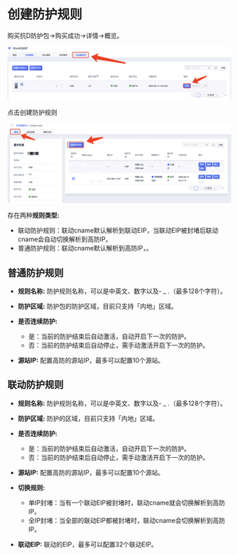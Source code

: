 

# 创建防护规则

购买抗D防护包-\>购买成功-\>详情-\>概览。

![](/images/uadssp/opintro/create_rule_1.png)

点击创建防护规则

![](/images/uadssp/opintro/create_rule_2.png)

存在两种**规则类型:**

- 联动防护规则：联动cname默认解析到联动EIP，当联动EIP被封堵后联动cname会自动切换解析到高防IP。
- 普通防护规则：联动cname默认解析到高防IP，。

## 普通防护规则

- **规则名称:** 防护规则名称，可以是中英文、数字以及- \_ .（最多128个字符）。
- **防护区域:** 防护包的防护区域，目前只支持「内地」区域。
- **是否连续防护:** 

  - 是：当前的防护结束后自动激活，自动开启下一次的防护。
  - 否：当前的防护结束后自动停止，需手动激活开启下一次的防护。

- **源站IP:** 配置高防的源站IP，最多可以配置10个源站。

## 联动防护规则

- **规则名称:** 防护规则名称，可以是中英文、数字以及- \_ .（最多128个字符）。
- **防护区域:** 防护的区域，目前只支持「内地」区域。
- **是否连续防护:** 

  - 是：当前的防护结束后自动激活，自动开启下一次的防护。
  - 否：当前的防护结束后自动停止，需手动激活开启下一次的防护。

- **源站IP:** 配置高防的源站IP，最多可以配置10个源站。
- **切换规则:** 

  - 单IP封堵：当有一个联动EIP被封堵时，联动cname就会切换解析到高防IP。
  - 全IP封堵：当全部的联动EIP都被封堵时，联动cname会切换解析到高防IP。

- **联动EIP:** 联动的EIP，最多可以配置32个联动EIP。